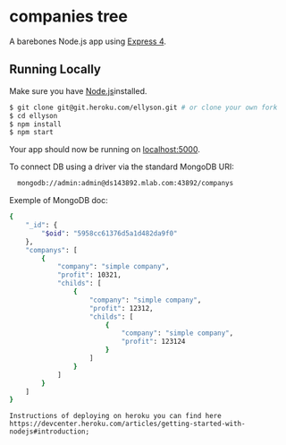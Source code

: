 # companies tree

A barebones Node.js app using [Express 4](http://expressjs.com/).

## Running Locally

Make sure you have [Node.js](http://nodejs.org/)installed.

```sh
$ git clone git@git.heroku.com/ellyson.git # or clone your own fork 
$ cd ellyson
$ npm install
$ npm start
```

Your app should now be running on [localhost:5000](http://localhost:5000/).

To connect DB using a driver via the standard MongoDB URI:
```sh
  mongodb://admin:admin@ds143892.mlab.com:43892/companys
```

Exemple of MongoDB doc:
```sh
{
    "_id": {
        "$oid": "5958cc61376d5a1d482da9f0"
    },
    "companys": [
        {
            "company": "simple company",
            "profit": 10321,
            "childs": [
                {
                    "company": "simple company",
                    "profit": 12312,
                    "childs": [
                        {
                            "company": "simple company",
                            "profit": 123124
                        }
                    ]
                }
            ]
        }
    ]
}
```
`Instructions of deploying on heroku you can find here https://devcenter.heroku.com/articles/getting-started-with-nodejs#introduction;`


